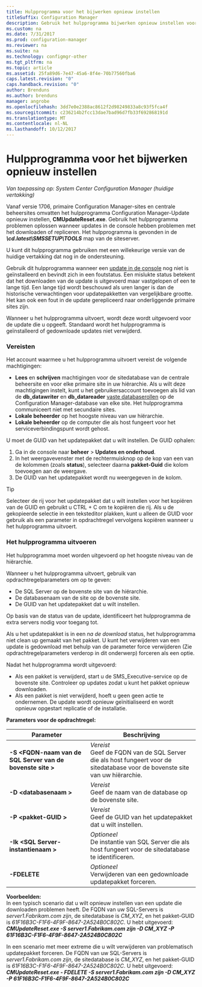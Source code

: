 ```yaml
---
title: Hulpprogramma voor het bijwerken opnieuw instellen
titleSuffix: Configuration Manager
description: Gebruik het hulpprogramma bijwerken opnieuw instellen voor updates in de console voor System Center Configuration Manager.
ms.custom: na
ms.date: 7/31/2017
ms.prod: configuration-manager
ms.reviewer: na
ms.suite: na
ms.technology: configmgr-other
ms.tgt_pltfrm: na
ms.topic: article
ms.assetid: 25fa89d6-7e47-45a6-8f4e-70b77560fba6
caps.latest.revision: "0"
caps.handback.revision: "0"
author: Brenduns
ms.author: brenduns
manager: angrobe
ms.openlocfilehash: 3dd7e0e2388ac8612f2d98249833a8c93f5fca4f
ms.sourcegitcommit: c236214b2fcc13dae7bad96d7fb33f692868191d
ms.translationtype: MT
ms.contentlocale: nl-NL
ms.lasthandoff: 10/12/2017
---
```

# <a name="update-reset-tool"></a>Hulpprogramma voor het bijwerken opnieuw instellen

*Van toepassing op: System Center Configuration Manager (huidige vertakking)*  


Vanaf versie 1706, primaire Configuration Manager-sites en centrale beheersites omvatten het hulpprogramma Configuration Manager-Update opnieuw instellen, **CMUpdateReset.exe**. Gebruik het hulpprogramma problemen oplossen wanneer updates in de console hebben problemen met het downloaden of repliceren. Het hulpprogramma is gevonden in de ***\cd.latest\SMSSETUP\TOOLS*** map van de siteserver.

U kunt dit hulpprogramma gebruiken met een willekeurige versie van de huidige vertakking dat nog in de ondersteuning.

Gebruik dit hulpprogramma wanneer een [update in de console](/sccm/core/servers/manage/install-in-console-updates) nog niet is geïnstalleerd en bevindt zich in een foutstatus. Een mislukte status betekent dat het downloaden van de update is uitgevoerd maar vastgelopen of een te lange tijd. Een lange tijd wordt beschouwd als uren langer is dan de historische verwachtingen voor updatepakketten van vergelijkbare grootte. Het kan ook een fout in de update gerepliceerd naar onderliggende primaire sites zijn.  

Wanneer u het hulpprogramma uitvoert, wordt deze wordt uitgevoerd voor de update die u opgeeft. Standaard wordt het hulpprogramma is geïnstalleerd of gedownloade updates niet verwijderd.  

### <a name="prerequisites"></a>Vereisten
Het account waarmee u het hulpprogramma uitvoert vereist de volgende machtigingen:
-   **Lees** en **schrijven** machtigingen voor de sitedatabase van de centrale beheersite en voor elke primaire site in uw hiërarchie. Als u wilt deze machtigingen instelt, kunt u het gebruikersaccount toevoegen als lid van de **db_datawriter** en **db_datareader** [vaste databaserollen](/sql/relational-databases/security/authentication-access/database-level-roles#fixed-database-roles) op de Configuration Manager-database van elke site. Het hulpprogramma communiceert niet met secundaire sites.
-   **Lokale beheerder** op het hoogste niveau van uw hiërarchie.
-   **Lokale beheerder** op de computer die als host fungeert voor het serviceverbindingspunt wordt gehost.

U moet de GUID van het updatepakket dat u wilt instellen. De GUID ophalen:
  1.   Ga in de console naar **beheer** > **Updates en onderhoud**.
  2.   In het weergavevenster met de rechtermuisknop op de kop van een van de kolommen (zoals **status**), selecteer daarna **pakket-Guid** die kolom toevoegen aan de weergave.
  3.   De GUID van het updatepakket wordt nu weergegeven in de kolom.

> [!TIP]  
> Selecteer de rij voor het updatepakket dat u wilt instellen voor het kopiëren van de GUID en gebruikt u CTRL + C om te kopiëren die rij. Als u de gekopieerde selectie in een teksteditor plakken, kunt u alleen de GUID voor gebruik als een parameter in opdrachtregel vervolgens kopiëren wanneer u het hulpprogramma uitvoert.

### <a name="run-the-tool"></a>Het hulpprogramma uitvoeren    
Het hulpprogramma moet worden uitgevoerd op het hoogste niveau van de hiërarchie.

Wanneer u het hulpprogramma uitvoert, gebruik van opdrachtregelparameters om op te geven:
  -   De SQL Server op de bovenste site van de hiërarchie.
  -   De databasenaam van de site op de bovenste site.
  -   De GUID van het updatepakket dat u wilt instellen.

Op basis van de status van de update, identificeert het hulpprogramma de extra servers nodig voor toegang tot.   

Als u het updatepakket is in een *na de download* status, het hulpprogramma niet clean up gemaakt van het pakket. U kunt het verwijderen van een update is gedownload met behulp van de parameter force verwijderen (Zie opdrachtregelparameters verderop in dit onderwerp) forceren als een optie.

Nadat het hulpprogramma wordt uitgevoerd:
-   Als een pakket is verwijderd, start u de SMS_Executive-service op de bovenste site. Controleer op updates zodat u kunt het pakket opnieuw downloaden.
-   Als een pakket is niet verwijderd, hoeft u geen geen actie te ondernemen. De update wordt opnieuw geïnitialiseerd en wordt opnieuw opgestart replicatie of de installatie.

**Parameters voor de opdrachtregel:**  

| Parameter        |Beschrijving                 |  
|------------------|----------------------------|  
|**-S &lt;FQDN-naam van de SQL Server van de bovenste site >** | *Vereist* <br> Geef de FQDN van de SQL Server die als host fungeert voor de sitedatabase voor de bovenste site van uw hiërarchie.    |  
| **-D &lt;databasenaam >**                        | *Vereist* <br> Geef de naam van de database op de bovenste site.  |  
| **-P &lt;pakket-GUID >**                         | *Vereist* <br> Geef de GUID van het updatepakket dat u wilt instellen.   |  
| **-Ik &lt;SQL Server-instantienaam >**             | *Optioneel* <br> De instantie van SQL Server die als host fungeert voor de sitedatabase te identificeren. |
| **-FDELETE**                              | *Optioneel* <br> Verwijderen van een gedownloade updatepakket forceren. |  
 **Voorbeelden:**  
 In een typisch scenario dat u wilt opnieuw instellen van een update die downloaden problemen heeft. De FQDN van uw SQL-Servers is *server1.Fabrikam.com zijn*, de sitedatabase is *CM_XYZ*, en het pakket-GUID is *61F16B3C-F1F6-4F9F-8647-2A524B0C802C*.  U hebt uitgevoerd: ***CMUpdateReset.exe -S server1.Fabrikam.com zijn -D CM_XYZ -P 61F16B3C-F1F6-4F9F-8647-2A524B0C802C***

 In een scenario met meer extreme die u wilt verwijderen van problematisch updatepakket forceren. De FQDN van uw SQL-Servers is *server1.Fabrikam.com zijn*, de sitedatabase is *CM_XYZ*, en het pakket-GUID is *61F16B3C-F1F6-4F9F-8647-2A524B0C802C*.  U hebt uitgevoerd: ***CMUpdateReset.exe - FDELETE -S server1.Fabrikam.com zijn -D CM_XYZ -P 61F16B3C-F1F6-4F9F-8647-2A524B0C802C***
